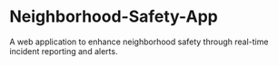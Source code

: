 # Neighborhood-Safety-App
A web application to enhance neighborhood safety through real-time incident reporting and alerts.
